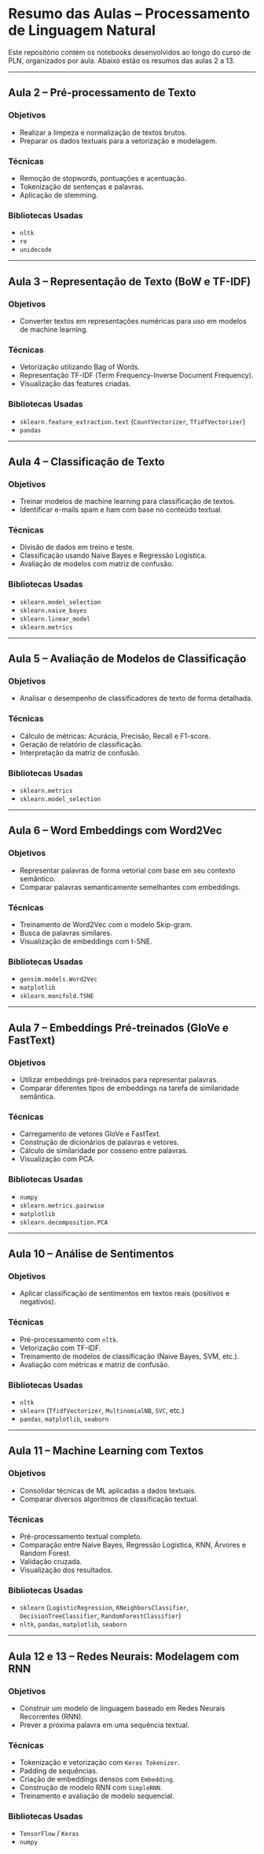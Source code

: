 
#    Resumo das Aulas – Processamento de Linguagem Natural

Este repositório contém os notebooks desenvolvidos ao longo do curso de PLN, organizados por aula. Abaixo estão os resumos das aulas 2 a 13.

---

## Aula 2 – Pré-processamento de Texto

###   Objetivos
- Realizar a limpeza e normalização de textos brutos.
- Preparar os dados textuais para a vetorização e modelagem.

###    Técnicas
- Remoção de stopwords, pontuações e acentuação.
- Tokenização de sentenças e palavras.
- Aplicação de stemming.

###    Bibliotecas Usadas
- `nltk`
- `re`
- `unidecode`

---

## Aula 3 – Representação de Texto (BoW e TF-IDF)

###   Objetivos
- Converter textos em representações numéricas para uso em modelos de machine learning.

###    Técnicas
- Vetorização utilizando Bag of Words.
- Representação TF-IDF (Term Frequency-Inverse Document Frequency).
- Visualização das features criadas.

###    Bibliotecas Usadas
- `sklearn.feature_extraction.text` (`CountVectorizer`, `TfidfVectorizer`)
- `pandas`

---

## Aula 4 – Classificação de Texto

###   Objetivos
- Treinar modelos de machine learning para classificação de textos.
- Identificar e-mails spam e ham com base no conteúdo textual.

###    Técnicas
- Divisão de dados em treino e teste.
- Classificação usando Naive Bayes e Regressão Logística.
- Avaliação de modelos com matriz de confusão.

###    Bibliotecas Usadas
- `sklearn.model_selection`
- `sklearn.naive_bayes`
- `sklearn.linear_model`
- `sklearn.metrics`

---

## Aula 5 – Avaliação de Modelos de Classificação

###   Objetivos
- Analisar o desempenho de classificadores de texto de forma detalhada.

###    Técnicas
- Cálculo de métricas: Acurácia, Precisão, Recall e F1-score.
- Geração de relatório de classificação.
- Interpretação da matriz de confusão.

###    Bibliotecas Usadas
- `sklearn.metrics`
- `sklearn.model_selection`

---

## Aula 6 – Word Embeddings com Word2Vec

###   Objetivos
- Representar palavras de forma vetorial com base em seu contexto semântico.
- Comparar palavras semanticamente semelhantes com embeddings.

###    Técnicas
- Treinamento de Word2Vec com o modelo Skip-gram.
- Busca de palavras similares.
- Visualização de embeddings com t-SNE.

###    Bibliotecas Usadas
- `gensim.models.Word2Vec`
- `matplotlib`
- `sklearn.manifold.TSNE`

---

## Aula 7 – Embeddings Pré-treinados (GloVe e FastText)

###   Objetivos
- Utilizar embeddings pré-treinados para representar palavras.
- Comparar diferentes tipos de embeddings na tarefa de similaridade semântica.

###    Técnicas
- Carregamento de vetores GloVe e FastText.
- Construção de dicionários de palavras e vetores.
- Cálculo de similaridade por cosseno entre palavras.
- Visualização com PCA.

###    Bibliotecas Usadas
- `numpy`
- `sklearn.metrics.pairwise`
- `matplotlib`
- `sklearn.decomposition.PCA`

---

## Aula 10 – Análise de Sentimentos

###   Objetivos
- Aplicar classificação de sentimentos em textos reais (positivos e negativos).

###    Técnicas
- Pré-processamento com `nltk`.
- Vetorização com TF-IDF.
- Treinamento de modelos de classificação (Naive Bayes, SVM, etc.).
- Avaliação com métricas e matriz de confusão.

###    Bibliotecas Usadas
- `nltk`
- `sklearn` (`TfidfVectorizer`, `MultinomialNB`, `SVC`, etc.)
- `pandas`, `matplotlib`, `seaborn`

---

## Aula 11 – Machine Learning com Textos

###   Objetivos
- Consolidar técnicas de ML aplicadas a dados textuais.
- Comparar diversos algoritmos de classificação textual.

###    Técnicas
- Pré-processamento textual completo.
- Comparação entre Naive Bayes, Regressão Logística, KNN, Árvores e Random Forest.
- Validação cruzada.
- Visualização dos resultados.

###    Bibliotecas Usadas
- `sklearn` (`LogisticRegression`, `KNeighborsClassifier`, `DecisionTreeClassifier`, `RandomForestClassifier`)
- `nltk`, `pandas`, `matplotlib`, `seaborn`

---

## Aula 12 e 13 – Redes Neurais: Modelagem com RNN

###   Objetivos
- Construir um modelo de linguagem baseado em Redes Neurais Recorrentes (RNN).
- Prever a próxima palavra em uma sequência textual.

###    Técnicas
- Tokenização e vetorização com `Keras Tokenizer`.
- Padding de sequências.
- Criação de embeddings densos com `Embedding`.
- Construção de modelo RNN com `SimpleRNN`.
- Treinamento e avaliação de modelo sequencial.

###    Bibliotecas Usadas
- `TensorFlow` / `Keras`
- `numpy`
